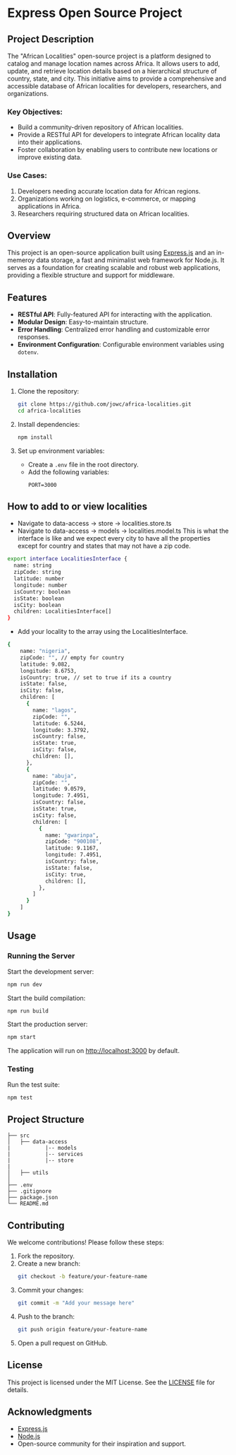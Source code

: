 # Express Open Source Project

## Project Description
The "African Localities" open-source project is a platform designed to catalog and manage location names across Africa. It allows users to add, update, and retrieve location details based on a hierarchical structure of country, state, and city. This initiative aims to provide a comprehensive and accessible database of African localities for developers, researchers, and organizations.

### Key Objectives:
- Build a community-driven repository of African localities.
- Provide a RESTful API for developers to integrate African locality data into their applications.
- Foster collaboration by enabling users to contribute new locations or improve existing data.

### Use Cases:
1. Developers needing accurate location data for African regions.
2. Organizations working on logistics, e-commerce, or mapping applications in Africa.
3. Researchers requiring structured data on African localities.

## Overview
This project is an open-source application built using [Express.js](https://expressjs.com/) and an in-memeroy data storage, a fast and minimalist web framework for Node.js. It serves as a foundation for creating scalable and robust web applications, providing a flexible structure and support for middleware.

## Features
- **RESTful API**: Fully-featured API for interacting with the application.
- **Modular Design**: Easy-to-maintain structure.
- **Error Handling**: Centralized error handling and customizable error responses.
- **Environment Configuration**: Configurable environment variables using `dotenv`.

## Installation

1. Clone the repository:
   ```bash
   git clone https://github.com/jowc/africa-localities.git
   cd africa-localities
   ```

2. Install dependencies:
   ```bash
   npm install
   ```

3. Set up environment variables:
   - Create a `.env` file in the root directory.
   - Add the following variables:
     ```env
     PORT=3000
     ```

## How to add to or view localities
- Navigate to data-access -> store -> localities.store.ts
- Navigate to data-access -> models -> localities.model.ts
    This is what the interface is like and we expect every city to have all the properties except for country and states that may not have a zip code.
```bash
export interface LocalitiesInterface {
  name: string
  zipCode: string
  latitude: number
  longitude: number
  isCountry: boolean
  isState: boolean
  isCity: boolean
  children: LocalitiesInterface[]
}
```
- Add your locality to the array using the LocalitiesInterface.
```bash
{
    name: "nigeria",
    zipCode: "", // empty for country
    latitude: 9.082,
    longitude: 8.6753,
    isCountry: true, // set to true if its a country
    isState: false,
    isCity: false,
    children: [
      {
        name: "lagos",
        zipCode: "",
        latitude: 6.5244,
        longitude: 3.3792,
        isCountry: false,
        isState: true,
        isCity: false,
        children: [],
      },
      {
        name: "abuja",
        zipCode: "",
        latitude: 9.0579,
        longitude: 7.4951,
        isCountry: false,
        isState: true,
        isCity: false,
        children: [
          {
            name: "gwarinpa",
            zipCode: "900108",
            latitude: 9.1167,
            longitude: 7.4951,
            isCountry: false,
            isState: false,
            isCity: true,
            children: [],
          },
        ]
      }
    ]
}
```

## Usage

### Running the Server

Start the development server:
```bash
npm run dev
```

Start the build compilation:
```bash
npm run build
```

Start the production server:
```bash
npm start
```

The application will run on [http://localhost:3000](http://localhost:3000) by default.

### Testing

Run the test suite:
```bash
npm test
```

## Project Structure
```
├── src
│   ├── data-access
|           |-- models
|           |-- services
|           |-- store
|
│   ├── utils
│    
├── .env
├── .gitignore
├── package.json
└── README.md
```

## Contributing

We welcome contributions! Please follow these steps:

1. Fork the repository.
2. Create a new branch:
   ```bash
   git checkout -b feature/your-feature-name
   ```
3. Commit your changes:
   ```bash
   git commit -m "Add your message here"
   ```
4. Push to the branch:
   ```bash
   git push origin feature/your-feature-name
   ```
5. Open a pull request on GitHub.

## License

This project is licensed under the MIT License. See the [LICENSE](LICENSE) file for details.

## Acknowledgments

- [Express.js](https://expressjs.com/)
- [Node.js](https://nodejs.org/)
- Open-source community for their inspiration and support.
